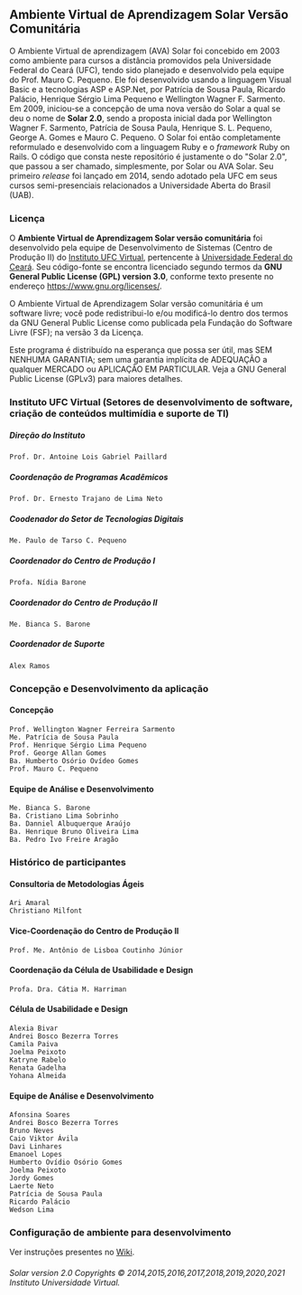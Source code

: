 ## Ambiente Virtual de Aprendizagem Solar Versão Comunitária

O Ambiente Virtual de aprendizagem (AVA) Solar foi concebido em 2003 como ambiente para cursos a distância promovidos pela Universidade Federal do Ceará (UFC), tendo sido planejado e desenvolvido pela equipe do Prof. Mauro C. Pequeno. Ele foi desenvolvido usando a linguagem Visual Basic e a tecnologias ASP e ASP.Net, por Patrícia de Sousa Paula, Ricardo Palácio, Henrique Sérgio Lima Pequeno e Wellington Wagner F. Sarmento. Em 2009, iniciou-se a concepção de uma nova versão do Solar a qual se deu o nome de **Solar 2.0**, sendo a proposta inicial dada por Wellington Wagner F. Sarmento, Patrícia de Sousa Paula, Henrique S. L. Pequeno, George A. Gomes e Mauro C. Pequeno. O Solar foi então completamente reformulado e desenvolvido com a linguagem Ruby e o _framework_ Ruby on Rails. O código que consta neste repositório é justamente o do "Solar 2.0", que passou a ser chamado, simplesmente, por Solar ou AVA Solar. Seu primeiro _release_ foi lançado em 2014, sendo adotado pela UFC em seus cursos semi-presenciais relacionados a Universidade Aberta do Brasil (UAB).

### Licença

O **Ambiente Virtual de Aprendizagem Solar versão comunitária** foi desenvolvido pela equipe de Desenvolvimento de Sistemas (Centro de Produção II) do [Instituto UFC Virtual](https://www.virtual.ufc.br), pertencente à [Universidade Federal do Ceará](http://www.ufc.br). Seu código-fonte se encontra licenciado segundo termos da **GNU General Public License (GPL) version 3.0**, conforme texto presente no endereço https://www.gnu.org/licenses/.

O Ambiente Virtual de Aprendizagem Solar versão comunitária é um software livre; você pode redistribui-lo e/ou modificá-lo dentro dos termos da GNU General Public License como publicada pela Fundação do Software Livre (FSF); na versão 3 da Licença.

Este programa é distribuído na esperança que possa ser útil, mas SEM NENHUMA GARANTIA; sem uma garantia implícita de ADEQUAÇÃO a qualquer MERCADO ou APLICAÇÃO EM PARTICULAR. Veja a GNU General Public License (GPLv3) para maiores detalhes. 

### Instituto UFC Virtual (Setores de desenvolvimento de software, criação de conteúdos multimídia e suporte de TI)

##### Direção do Instituto
`Prof. Dr. Antoine Lois Gabriel Paillard`

##### Coordenação de Programas Acadêmicos
`Prof. Dr. Ernesto Trajano de Lima Neto`

##### Coodenador do Setor de Tecnologias Digitais
`Me. Paulo de Tarso C. Pequeno`

##### Coordenador do Centro de Produção I
`Profa. Nídia Barone`

##### Coordenador do Centro de Produção II
`Me. Bianca S. Barone`

##### Coordenador de Suporte
`Alex Ramos`

### Concepção e Desenvolvimento da aplicação

#### Concepção
```
Prof. Wellington Wagner Ferreira Sarmento
Me. Patrícia de Sousa Paula
Prof. Henrique Sérgio Lima Pequeno
Prof. George Allan Gomes
Ba. Humberto Osório Ovídeo Gomes
Prof. Mauro C. Pequeno
```

#### Equipe de Análise e Desenvolvimento
```
Me. Bianca S. Barone
Ba. Cristiano Lima Sobrinho
Ba. Danniel Albuquerque Araújo
Ba. Henrique Bruno Oliveira Lima
Ba. Pedro Ivo Freire Aragão
```

### Histórico de participantes

#### Consultoria de Metodologias Ágeis
```
Ari Amaral
Christiano Milfont
```

#### Vice-Coordenação do Centro de Produção II
`Prof. Me. Antônio de Lisboa Coutinho Júnior`

#### Coordenação da Célula de Usabilidade e Design
`Profa. Dra. Cátia M. Harriman`

#### Célula de Usabilidade e Design
```
Alexia Bivar
Andrei Bosco Bezerra Torres
Camila Paiva
Joelma Peixoto
Katryne Rabelo
Renata Gadelha 
Yohana Almeida
```
#### Equipe de Análise e Desenvolvimento
```
Afonsina Soares
Andrei Bosco Bezerra Torres
Bruno Neves
Caio Viktor Ávila
Davi Linhares
Emanoel Lopes
Humberto Ovídio Osório Gomes
Joelma Peixoto
Jordy Gomes
Laerte Neto
Patrícia de Sousa Paula
Ricardo Palácio
Wedson Lima
```

### Configuração de ambiente para desenvolvimento
Ver instruções presentes no [Wiki](https://github.com/ufcvirtual/solar/wiki/Configura%C3%A7%C3%A3o-de-ambiente-para-desenvolvimento).

###### Solar version 2.0 Copyrights © 2014,2015,2016,2017,2018,2019,2020,2021 Instituto Universidade Virtual.
